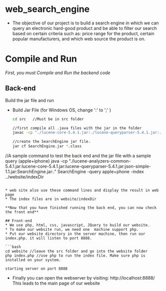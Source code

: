 # web_search_engine

* The objective of our project is to build a search engine in which we can query an electronic hard-good product and be able to filter our search based on certain criteria such as: price range for the product, certain popular manufacturers, and which web source the product is on.

# Compile and Run
*First, you must Compile and Run the backend code*

## Back-end
Build the jar file  and run 

* Build Jar File (for Windows OS, change ':' to ';' )
  ```bash
  cd src   //Must be in src folder

  //first compile all .java files with the jar in the folder
  javac -cp "./lucene-core-5.4.1.jar:./lucene-queryparser-5.4.1.jar:./lucene-analyzers-common-5.4.1.jar:./json-simple-1.1.jar:." *.java

  //create the SearchEngine jar file.
  jar cf SearchEngine.jar *.class

 //A sample command to test the back end and the jar file with a sample query (apple+iphone)
 java -cp "./lucene-analyzers-common-5.4.1.jar:lucene-core-5.4.1.jar:lucene-queryparser-5.4.1.jar:json-simple-1.1.jar:SearchEngine.jar:." SearchEngine -query apple+phone -index ../website/indexDir

  ```

  * web site also use these command lines and display the result in web page
  * The index files are in website/indexDir 

**Now that you have finished running the back end, you can now check the front end**

## Front-end
  * We use php, html, css, javascript, JQuery to build our website.
  * To make our website run, we need one  machine support php. 
  * Put our website directory in the server machine, then run our index.php. it will listen to port 8888.

  ```bash
  cd website //leave the src folder and go into the website folder
  php index.php //use php to run the index file. Make sure php is installed on your system.

  starting server on port 8888

  ```
  * Finally you can open the webserver by visiting:
   http://localhost:8888/ 
   This leads to the main page of our website
